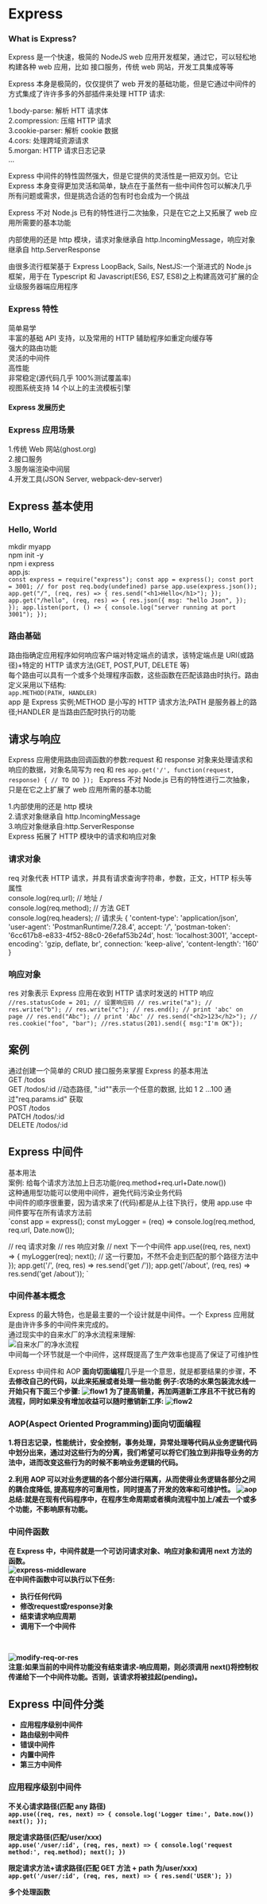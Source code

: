 # Express

### What is Express?

Express 是一个快速，极简的 NodeJS web 应用开发框架，通过它，可以轻松地构建各种 web 应用，比如 接口服务，传统 web 网站，开发工具集成等等

Express 本身是极简的，仅仅提供了 web 开发的基础功能，但是它通过中间件的方式集成了许许多多的外部插件来处理 HTTP 请求:

1.body-parse: 解析 HTT 请求体 <br />
2.compression: 压缩 HTTP 请求 <br />
3.cookie-parser: 解析 cookie 数据 <br />
4.cors: 处理跨域资源请求 <br />
5.morgan: HTTP 请求日志记录 <br />
...

Express 中间件的特性固然强大，但是它提供的灵活性是一把双刃剑。它让 Express 本身变得更加灵活和简单，缺点在于虽然有一些中间件包可以解决几乎所有问题或需求，但是挑选合适的包有时也会成为一个挑战

Express 不对 Node.js 已有的特性进行二次抽象，只是在它之上又拓展了 web 应用所需要的基本功能

内部使用的还是 http 模块，请求对象继承自 http.IncomingMessage，响应对象继承自 http.ServerResponse

由很多流行框架基于 Express LoopBack, Sails, NestJS:一个渐进式的 Node.js 框架，用于在 Typescript 和 Javascript(ES6, ES7, ES8)之上构建高效可扩展的企业级服务器端应用程序

### Express 特性

简单易学 <br />
丰富的基础 API 支持，以及常用的 HTTP 辅助程序如重定向缓存等 <br />
强大的路由功能 <br />
灵活的中间件 <br />
高性能 <br />
非常稳定(源代码几乎 100%测试覆盖率) <br />
视图系统支持 14 个以上的主流模板引擎 <br />

#### Express 发展历史

### Express 应用场景

1.传统 Web 网站(ghost.org) <br /> 2.接口服务 <br /> 3.服务端渲染中间层 <br /> 4.开发工具(JSON Server, webpack-dev-server)

## Express 基本使用

### Hello, World

mkdir myapp <br />
npm init -y <br />
npm i express <br />
app.js: <br/>
`const express = require("express");
const app = express();
const port = 3001;
// for post req.body(undefined) parse
app.use(express.json());
app.get("/", (req, res) => {
res.send("<h1>Hello</h1>");
});
app.get("/hello", (req, res) => {
res.json({
msg: "hello Json",
});
});
app.listen(port, () => {
console.log("server running at port 3001");
});`

### 路由基础

路由指确定应用程序如何响应客户端对特定端点的请求，该特定端点是 URI(或路径)+特定的 HTTP 请求方法(GET, POST,PUT, DELETE 等) <br />
每个路由可以具有一个或多个处理程序函数，这些函数在匹配该路由时执行。路由定义采用以下结构:<br/>`app.METHOD(PATH, HANDLER)` <br/>
app 是 Express 实例;METHOD 是小写的 HTTP 请求方法;PATH 是服务器上的路径;HANDLER 是当路由匹配时执行的功能

## 请求与响应

Express 应用使用路由回调函数的参数:request 和 response 对象来处理请求和响应的数据，对象名简写为 req 和 res
`app.get('/', function(request, response) {
    // TO DO
});
`
Express 不对 Node.js 已有的特性进行二次抽象，只是在它之上扩展了 web 应用所需的基本功能 <br/>

1.内部使用的还是 http 模块 <br/> 2.请求对象继承自 http.IncomingMessage <br/>3.响应对象继承自:http.ServerResponse <br/>
Express 拓展了 HTTP 模块中的请求和响应对象

### 请求对象

req 对象代表 HTTP 请求，并具有请求查询字符串，参数，正文，HTTP 标头等属性 <br/>
console.log(req.url); // 地址 / <br/>
console.log(req.method); // 方法 GET <br/>
console.log(req.headers); // 请求头
{
'content-type': 'application/json',
'user-agent': 'PostmanRuntime/7.28.4',
accept: '_/_',
'postman-token': '6cc617b8-e833-4f52-88c0-26efaf53b24d',
host: 'localhost:3001',
'accept-encoding': 'gzip, deflate, br',
connection: 'keep-alive',
'content-length': '160'
}

### 响应对象

res 对象表示 Express 应用在收到 HTTP 请求时发送的 HTTP 响应
`//res.statusCode = 201; // 设置响应码
  // res.write("a");
  // res.write("b");
  // res.write("c");
  // res.end(); // print 'abc' on page
  // res.end("Abc"); // print 'Abc'
  // res.send("<h2>123</h2>");
  // res.cookie("foo", "bar");
  //res.status(201).send({ msg:"I'm OK"});
 `

## 案例

通过创建一个简单的 CRUD 接口服务来掌握 Express 的基本用法 <br/>
GET /todos <br/>
GET /todos/:id //动态路径, ":id""表示一个任意的数据, 比如 1 2 ...100 通过"req.params.id" 获取<br/>
POST /todos <br/>
PATCH /todos/:id <br/>
DELETE /todos/:id <br/>

## Express 中间件

基本用法 <br/>
案例: 给每个请求方法加上日志功能(req.method+req.url+Date.now()) <br/>
这种通用型功能可以使用中间件，避免代码污染业务代码 <br/>
中间件的顺序很重要，因为请求来了(代码)都是从上往下执行，使用 app.use 中间件要写在所有请求方法前 <br/>
`const app = express();
const myLogger = (req) => console.log(req.method, req.url, Date.now());

// req 请求对象
// res 响应对象
// next 下一个中间件
app.use((req, res, next) => {
myLogger(req);
next(); // 这一行要加，不然不会走到匹配的那个路径方法中
});
app.get('/', (req, res) => res.send('get /'));
app.get('/about', (req, res) => res.send('get /about'));
`

### 中间件基本概念

Express 的最大特色，也是最主要的一个设计就是中间件。一个 Express 应用就是由许许多多的中间件来完成的。<br/>
通过现实中的自来水厂的净水流程来理解:<br/>
![自来水厂的净水流程](./img/purification-water.png) <br/>
中间每一个环节就是一个中间件，这样既提高了生产效率也提高了保证了可维护性

Express 中间件和 AOP<b> 面向切面编程</b>几乎是一个意思，就是都要结果的步骤，<b>不去修改自己的代码，以此来拓展或者处理一些功能<b/>
例子:农场的水果包装流水线一开始只有下面三个步骤:
![flow1](./img/fruit-flow1.png)
为了提高销量，再加两道新工序且不干扰已有的流程，同时如果没有增加收益可以随时撤销新工序:
![flow2](./img/fruit-flow2.png)

### AOP(Aspect Oriented Programming)面向切面编程

1.将日志记录，性能统计，安全控制，事务处理，异常处理等代码从业务逻辑代码中划分出来，通过对这些行为的分离，我们希望可以<b>将它们独立到非指导业务的方法中，进而改变这些行为的时候不影响业务逻辑的代码。<b/> <br/>

2.利用 AOP 可以对业务逻辑的各个部分进行隔离，从而使得<b>业务逻辑各部分之间的耦合度降低, 提高程序的可重用性，同时提高了开发的效率和可维护性。<b/>
![aop](./img/aop.png)
总结:就是在现有代码程序中，在程序生命周期或者横向流程中<span bgcolor="#D1EEEE">加上/减去</span>一个或多个功能，不影响原有功能。

### 中间件函数

在 Express 中，中间件就是一个可访问请求对象、响应对象和调用 next 方法的函数。<br/>
![express-middleware](./img/express-middleware.png)
<br/>
在中间件函数中可以执行以下任务:<br/>

<ul>
<li>执行任何代码</li>
<li>修改request或response对象
</li>
<li>结束请求响应周期</li>
<li>调用下一个中间件</li>
</ul>
<br/>

![modify-req-or-res](./img/modify-req-or-res.png) <br/>
注意:如果当前的中间件功能没有结束请求-响应周期，则必须调用 next()将控制权传递给下一个中间件功能。否则，该请求将被挂起(pending)。

## Express 中间件分类

<ul>
<li>应用程序级别中间件</li>
<li>路由级别中间件</li>
<li>错误中间件</li>
<li>内置中间件</li>
<li>第三方中间件</li>
</ul>

### 应用程序级别中间件

不关心请求路径(匹配 any 路径) <br/>
`app.use((req, res, next) => {
  console.log('Logger time:', Date.now())
  next();
});`

限定请求路径(匹配/user/xxx) <br/>
`app.use('/user/:id', (req, res, next) => {
  console.log('request method:', req.method);
  next();
})`

限定请求方法+请求路径(匹配 GET 方法 + path 为/user/xxx) <br/>
`app.get('/user/:id', (req, res, next) => {
  res.send('USER');
})`

多个处理函数
